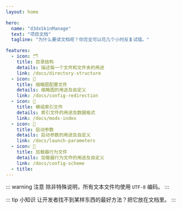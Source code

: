 ```yaml
---
layout: home

hero:
  name: "d3dxSkinManage"
  text: "项目文档"
  tagline: "为什么要读文档呢？你完全可以花几个小时反复试错。"

features:
  - icon: 🗂️
    title: 目录结构
    details: 描述每一个文件和文件夹的用途
    link: /docs/directory-structure
  - icon: 📄
    title: 缩略图配置文件
    details: 缩略图的用途及自定义
    link: /docs/config-redirection
  - icon: 📑
    title: 模组索引文件
    details: 索引文件的用途及数据格式
    link: /docs/mods-index
  - icon: 📌
    title: 启动参数
    details: 启动参数的用途及自定义
    link: /docs/launch-parameters
  - icon: 🔩
    title: 加载器行为文件
    details: 加载器行为文件的用途及自定义
    link: /docs/config-scheme
  - title: 
---
```



::: warning 注意
除非特殊说明，所有文本文件均使用 `UTF-8` 编码。
:::

::: tip 小知识
让开发者找不到某样东西的最好方法？把它放在文档里。
:::
